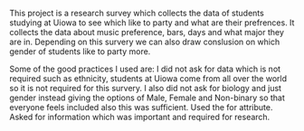 This project is a research survey which collects the data of students studying at Uiowa to see which like to party and what are their prefrences. It collects the data about music preference, bars, days and what major they are in. Depending on this survery we can also draw conslusion on which gender of students like to party more.

Some of the good practices I used are:
I did not ask for data which is not required such as ethnicity, students at Uiowa come from all over the world so it is not required for this survery.
I also did not ask for biology and just gender instead giving the options of Male, Female and Non-binary so that everyone feels included also this was sufficient.
Used the for attribute.
Asked for information which was important and required for research.
